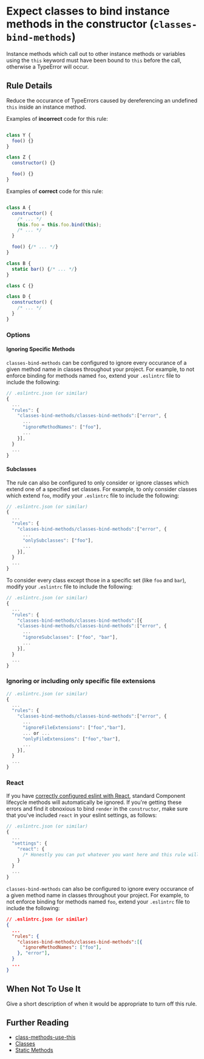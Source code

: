 # Expect classes to bind instance methods in the constructor (`classes-bind-methods`)

Instance methods which call out to other instance methods or variables using the `this` keyword must have been bound to `this` before the call, otherwise a TypeError will occur. 

## Rule Details

Reduce the occurance of TypeErrors caused by dereferencing an undefined `this` inside an instance method.

Examples of **incorrect** code for this rule:

```js

class Y {
  foo() {}
}

class Z {
  constructor() {}

  foo() {}
}

```

Examples of **correct** code for this rule:

```js

class A {
  constructor() {
    /* ... */
    this.foo = this.foo.bind(this);
    /* ... */
  }

  foo() {/* ... */}
}

class B {
  static bar() {/* ... */}
}

class C {}

class D {
  constructor() {
    /* ... */
  }
}
```

### Options
#### Ignoring Specific Methods
`classes-bind-methods` can be configured to ignore every occurance of a given method name in classes throughout your project. For example, to not enforce binding for methods named `foo`, extend your `.eslintrc` file to include the following:

```js
// .eslintrc.json (or similar)
{
  ...
  "rules": {
    "classes-bind-methods/classes-bind-methods":["error", {
      ...
      "ignoreMethodNames": ["foo"],
      ...
    }],
  }
  ...
}
```

#### Subclasses
The rule can also be configured to only consider or ignore classes which extend one of a specified set classes. For example, to only consider classes which extend `foo`, modify your `.eslintrc` file to include the following:

```js
// .eslintrc.json (or similar)
{
  ...
  "rules": {
    "classes-bind-methods/classes-bind-methods":["error", {
      ...
      "onlySubclasses": ["foo"],
      ...
    }],
  }
  ...
}
```

To consider every class except those in a specific set (like `foo` and `bar`), modify your `.eslintrc` file to include the following:

```js
// .eslintrc.json (or similar)
{
  ...
  "rules": {
    "classes-bind-methods/classes-bind-methods":[{
    "classes-bind-methods/classes-bind-methods":["error", {
      ...
      "ignoreSubclasses": ["foo", "bar"],
      ...
    }],
  }
  ...
}
```

### Ignoring or including only specific file extensions

```js
// .eslintrc.json (or similar)
{
  ...
  "rules": {
    "classes-bind-methods/classes-bind-methods":["error", {
      ...
      "ignoreFileExtensions": ["foo","bar"],
      ... or ...
      "onlyFileExtensions": ["foo","bar"],
      ...
    }],
  }
  ...
}
```

### React

If you have [correctly configured eslint with React](https://github.com/yannickcr/eslint-plugin-react), standard Component lifecycle methods will automatically be ignored. If you're getting these errors and find it obnoxious to bind `render` in the `constructor`, make sure that you've included `react` in your eslint settings, as follows:

```js
// .eslintrc.json (or similar)
{
  ...
  "settings": {
    "react": {
      /* Honestly you can put whatever you want here and this rule will behave no differently */
    }
  }
  ...
}

```
`classes-bind-methods` can also be configured to ignore every occurance of a given method name in classes throughout your project. For example, to not enforce binding for methods named `foo`, extend your `.eslintrc` file to include the following:

```json
// .eslintrc.json (or similar)
{
  ...
  "rules": {
    "classes-bind-methods/classes-bind-methods":[{
      "ignoreMethodNames": ["foo"], 
    }, "error"],  
  }
  ...
}
```

## When Not To Use It

Give a short description of when it would be appropriate to turn off this rule.

## Further Reading

* [class-methods-use-this](https://github.com/eslint/eslint/blob/master/docs/rules/class-methods-use-this.md)
* [Classes](https://developer.mozilla.org/en-US/docs/Web/JavaScript/Reference/Classes)
* [Static Methods](https://developer.mozilla.org/en-US/docs/Web/JavaScript/Reference/Classes/static)
